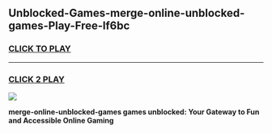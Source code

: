 
## Unblocked-Games-merge-online-unblocked​-games-Play-Free-lf6bc
<h3>
<a href="https://premium76.site?title=merge-online-unblocked​-games&ref=22A">CLICK TO PLAY</a></h3>
<hr>

<h3>
<a href="https://premium76.site?title=merge-online-unblocked​-games&ref=22A">CLICK 2 PLAY</a>
  
</h3>

<a href="https://premium76.site?title=merge-online-unblocked​-games&ref=22A"><img src="https://clearcache.store/games.png"></a>


**merge-online-unblocked​-games games unblocked: Your Gateway to Fun and Accessible Online Gaming**

